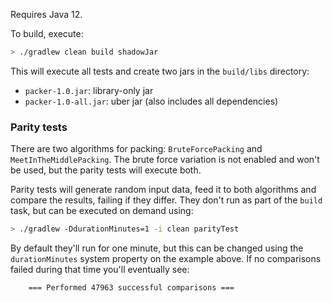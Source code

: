 Requires Java 12.

To build, execute:
```bash
> ./gradlew clean build shadowJar
```

This will execute all tests and create two jars in the `build/libs` directory:

* `packer-1.0.jar`: library-only jar
* `packer-1.0-all.jar`: uber jar (also includes all dependencies)

### Parity tests

There are two algorithms for packing: `BruteForcePacking` and `MeetInTheMiddlePacking`. The brute force variation is not enabled and won't be used, but the parity tests will execute both.

Parity tests will generate random input data, feed it to both algorithms and compare the results, failing if they differ. They don't run as part of the `build` task, but can be executed on demand using:
```bash
> ./gradlew -DdurationMinutes=1 -i clean parityTest
```

By default they'll run for one minute, but this can be changed using the `durationMinutes` system property on the example above. If no comparisons failed during that time you'll eventually see: 

```
    === Performed 47963 successful comparisons ===
```